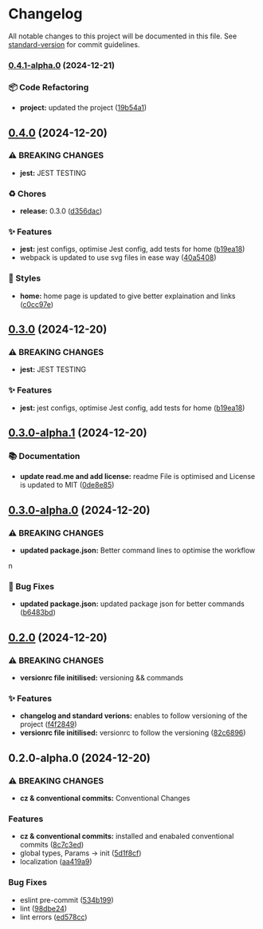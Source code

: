 # Changelog

All notable changes to this project will be documented in this file. See [standard-version](https://github.com/conventional-changelog/standard-version) for commit guidelines.

### [0.4.1-alpha.0](https://github.com/salahbm/insta-reply/compare/v0.4.0...v0.4.1-alpha.0) (2024-12-21)

### 📦 Code Refactoring

- **project:** updated the project ([19b54a1](https://github.com/salahbm/insta-reply/commit/19b54a182785503e9f2ec7bc8f89d6ef73060ac4))

## [0.4.0](https://gitlab.com/momenti/nextjs-boilerplate-by-salah/compare/v0.3.0-alpha.1...v0.4.0) (2024-12-20)

### ⚠ BREAKING CHANGES

- **jest:** JEST TESTING

### ♻️ Chores

- **release:** 0.3.0 ([d356dac](https://gitlab.com/momenti/nextjs-boilerplate-by-salah/commit/d356dac4a460250615f70b9ceedfc07c57e1b5c9))

### ✨ Features

- **jest:** jest configs, optimise Jest config, add tests for home ([b19ea18](https://gitlab.com/momenti/nextjs-boilerplate-by-salah/commit/b19ea18de11f85b51b1fa43ac630336c3bd0e9e3))
- webpack is updated to use svg files in ease way ([40a5408](https://gitlab.com/momenti/nextjs-boilerplate-by-salah/commit/40a5408e1149511080811afe331a75572ebd33ca))

### 💎 Styles

- **home:** home page is updated to give better explaination and links ([c0cc97e](https://gitlab.com/momenti/nextjs-boilerplate-by-salah/commit/c0cc97ed26cdc218a131091de937c67a9932231f))

## [0.3.0](https://gitlab.com/momenti/nextjs-boilerplate-by-salah/compare/v0.3.0-alpha.1...v0.3.0) (2024-12-20)

### ⚠ BREAKING CHANGES

- **jest:** JEST TESTING

### ✨ Features

- **jest:** jest configs, optimise Jest config, add tests for home ([b19ea18](https://gitlab.com/momenti/nextjs-boilerplate-by-salah/commit/b19ea18de11f85b51b1fa43ac630336c3bd0e9e3))

## [0.3.0-alpha.1](https://gitlab.com/momenti/nextjs-boilerplate-by-salah/compare/v0.3.0-alpha.0...v0.3.0-alpha.1) (2024-12-20)

### 📚 Documentation

- **update read.me and add license:** readme File is optimised and License is updated to MIT ([0de8e85](https://gitlab.com/momenti/nextjs-boilerplate-by-salah/commit/0de8e85cb08ed745a7094d6a86b876d062c462ed))

## [0.3.0-alpha.0](https://gitlab.com/momenti/nextjs-boilerplate-by-salah/compare/v0.2.0...v0.3.0-alpha.0) (2024-12-20)

### ⚠ BREAKING CHANGES

- **updated package.json:** Better command lines to optimise the workflow

n

### 🐛 Bug Fixes

- **updated package.json:** updated package json for better commands ([b6483bd](https://gitlab.com/momenti/nextjs-boilerplate-by-salah/commit/b6483bd9ef1a2d1c38a496c2d58e7348df7189ae))

## [0.2.0](https://gitlab.com/momenti/nextjs-boilerplate-by-salah/compare/v0.2.0-alpha.0...v0.2.0) (2024-12-20)

### ⚠ BREAKING CHANGES

- **versionrc file initilised:** versioning && commands

### ✨ Features

- **changelog and standard verions:** enables to follow versioning of the project ([f4f2849](https://gitlab.com/momenti/nextjs-boilerplate-by-salah/commit/f4f2849164f42d3e2f15977e42eb633b37e834fc))
- **versionrc file initilised:** versionrc to follow the versioning ([82c6896](https://gitlab.com/momenti/nextjs-boilerplate-by-salah/commit/82c68962cf8b101a34a4df489b3e267f7bb3a720))

## 0.2.0-alpha.0 (2024-12-20)

### ⚠ BREAKING CHANGES

- **cz & conventional commits:** Conventional Changes

### Features

- **cz & conventional commits:** installed and enabaled conventional commits ([8c7c3ed](https://gitlab.com/momenti/nextjs-boilerplate-by-salah/commit/8c7c3edbcd511eeb7f6649ce2481d560417480a2))
- global types, Params -> init ([5d1f8cf](https://gitlab.com/momenti/nextjs-boilerplate-by-salah/commit/5d1f8cfec81f1e1c154bba591cb5b813bf66f670))
- localization ([aa419a9](https://gitlab.com/momenti/nextjs-boilerplate-by-salah/commit/aa419a97d81ebd2ffa2a83b839eecbc5d703ad1a))

### Bug Fixes

- eslint pre-commit ([534b199](https://gitlab.com/momenti/nextjs-boilerplate-by-salah/commit/534b19957e0b4e516c99cc078e1387df6a77aa3f))
- lint ([98dbe24](https://gitlab.com/momenti/nextjs-boilerplate-by-salah/commit/98dbe245bf70c091e189b0d6c8424abcdb28f431))
- lint errors ([ed578cc](https://gitlab.com/momenti/nextjs-boilerplate-by-salah/commit/ed578cc7989f14f5973f8c7fc19404d4ba61e372))
